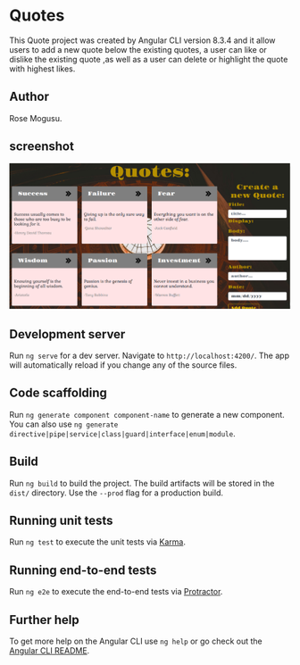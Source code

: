 # Quotes

This Quote project was created by Angular CLI version 8.3.4 and it allow users to add a new quote below the existing quotes, a user can like or dislike the existing quote ,as well as a user can delete or highlight the quote with highest likes.

## Author
Rose Mogusu.

## screenshot
<img src="https://github.com/rmogusu/Quotes/blob/master/src/assets/screenshot.png?raw=true" width="1000">



## Development server

Run `ng serve` for a dev server. Navigate to `http://localhost:4200/`. The app will automatically reload if you change any of the source files.

## Code scaffolding

Run `ng generate component component-name` to generate a new component. You can also use `ng generate directive|pipe|service|class|guard|interface|enum|module`.

## Build

Run `ng build` to build the project. The build artifacts will be stored in the `dist/` directory. Use the `--prod` flag for a production build.

## Running unit tests

Run `ng test` to execute the unit tests via [Karma](https://karma-runner.github.io).

## Running end-to-end tests

Run `ng e2e` to execute the end-to-end tests via [Protractor](http://www.protractortest.org/).

## Further help

To get more help on the Angular CLI use `ng help` or go check out the [Angular CLI README](https://github.com/angular/angular-cli/blob/master/README.md).
